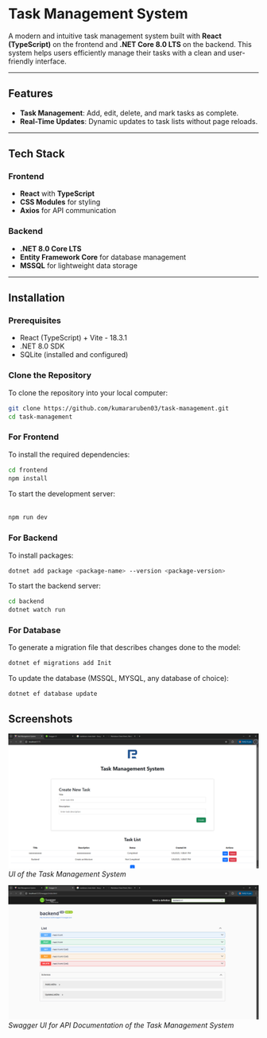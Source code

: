 # Task Management System

A modern and intuitive task management system built with **React (TypeScript)** on the frontend and **.NET Core 8.0 LTS** on the backend. This system helps users efficiently manage their tasks with a clean and user-friendly interface.

---

## Features

- **Task Management**: Add, edit, delete, and mark tasks as complete.
- **Real-Time Updates**: Dynamic updates to task lists without page reloads.

---

## Tech Stack

### Frontend

- **React** with **TypeScript**
- **CSS Modules** for styling
- **Axios** for API communication

### Backend

- **.NET 8.0 Core LTS**
- **Entity Framework Core** for database management
- **MSSQL** for lightweight data storage

---

## Installation

### Prerequisites

- React (TypeScript) + Vite - 18.3.1
- .NET 8.0 SDK
- SQLite (installed and configured)

### Clone the Repository

To clone the repository into your local computer:

```bash
git clone https://github.com/kumararuben03/task-management.git
cd task-management
```

### For Frontend

To install the required dependencies:

```bash
cd frontend
npm install
```

To start the development server:

```bash

npm run dev
```

### For Backend

To install packages:

```bash
dotnet add package <package-name> --version <package-version>
```

To start the backend server:

```bash
cd backend
dotnet watch run
```

### For Database

To generate a migration file that describes changes done to the model:

```bash
dotnet ef migrations add Init
```

To update the database (MSSQL, MYSQL, any database of choice):

```bash
dotnet ef database update
```

## Screenshots

![Alt Text](./frontend/src/assets/sample.png)
_UI of the Task Management System_

![Alt Text](./frontend/src/assets/swagger.png)
_Swagger UI for API Documentation of the Task Management System_

